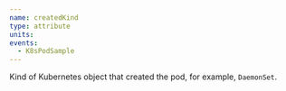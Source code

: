 ```yaml
---
name: createdKind
type: attribute
units:
events:
  - K8sPodSample
---
```


Kind of Kubernetes object that created the pod, for example, `DaemonSet`.